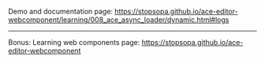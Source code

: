 
Demo and documentation page: https://stopsopa.github.io/ace-editor-webcomponent/learning/008_ace_async_loader/dynamic.html#logs

---

Bonus: Learning web components page: https://stopsopa.github.io/ace-editor-webcomponent